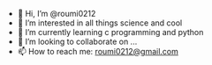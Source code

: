 - 👋 Hi, I’m @roumi0212
- 👀 I’m interested in all things science and cool
- 🌱 I’m currently learning c programming and python
- 💞️ I’m looking to collaborate on ...
- 📫 How to reach me: roumi0212@gmail.com

<!---
roumi0212/roumi0212 is a ✨ special ✨ repository because its `README.md` (this file) appears on your GitHub profile.
You can click the Preview link to take a look at your changes.
--->
